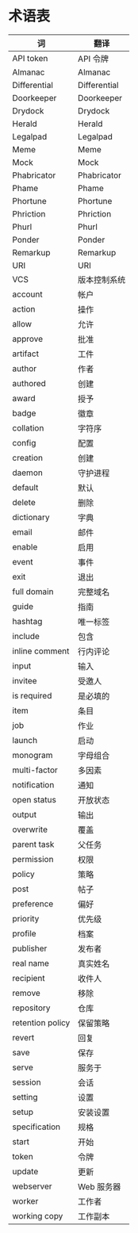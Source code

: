 # 术语表

词 | 翻译
-- | -----------
API token | API 令牌
Almanac | Almanac
Differential | Differential
Doorkeeper | Doorkeeper
Drydock | Drydock
Herald | Herald
Legalpad | Legalpad
Meme | Meme
Mock | Mock
Phabricator | Phabricator
Phame | Phame
Phortune | Phortune
Phriction | Phriction
Phurl | Phurl
Ponder | Ponder
Remarkup | Remarkup
URI | URI
VCS | 版本控制系统
account | 帐户
action | 操作
allow | 允许
approve | 批准
artifact | 工件
author | 作者
authored | 创建
award | 授予|获得
badge | 徽章
collation | 字符序
config | 配置
creation | 创建
daemon | 守护进程
default | 默认
delete | 删除
dictionary | 字典
email | 邮件
enable | 启用
event | 事件
exit | 退出
full domain | 完整域名
guide | 指南
hashtag | 唯一标签
include | 包含
inline comment | 行内评论
input | 输入
invitee | 受邀人
is required | 是必填的
item | 条目|菜单项
job | 作业
launch | 启动
monogram | 字母组合
multi-factor | 多因素
notification | 通知
open status | 开放状态
output | 输出|--output
overwrite | 覆盖|--overwrite
parent task | 父任务
permission | 权限
policy | 策略
post | 帖子|发送|发布
preference | 偏好
priority | 优先级
profile | 档案|分析
publisher | 发布者
real name | 真实姓名
recipient | 收件人|接收者|获得者
remove | 移除
repository | 仓库|repository
retention policy | 保留策略
revert | 回复
save | 保存
serve | 服务于
session | 会话
setting | 设置
setup | 安装设置
specification | 规格
start | 开始|启动
token | 令牌|符记|符号|语素|token
update | 更新
webserver | Web 服务器
worker | 工作者
working copy | 工作副本
